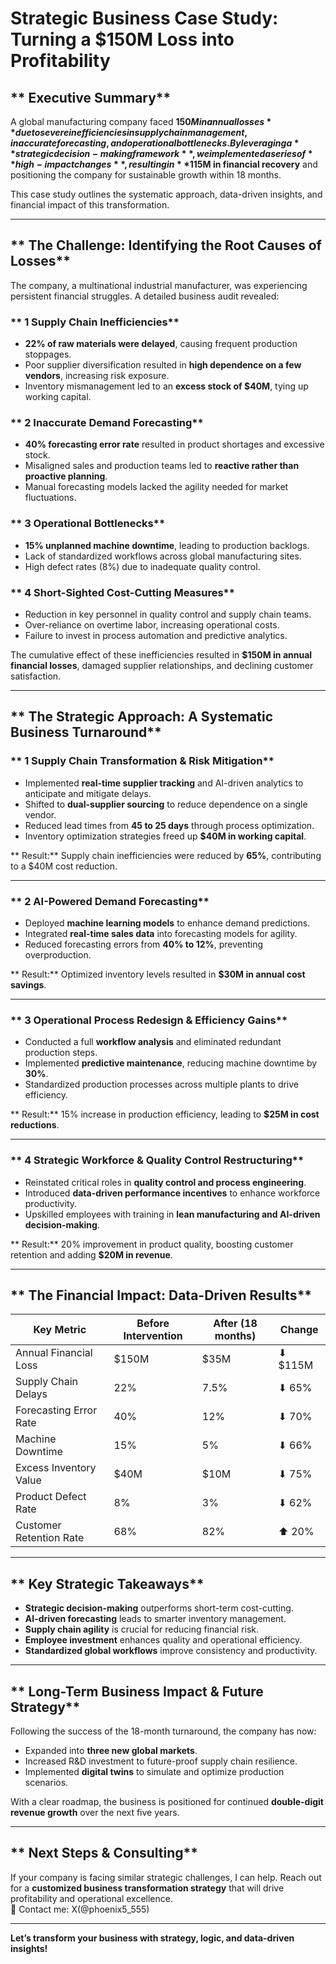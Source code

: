 # **Strategic Business Case Study: Turning a $150M Loss into Profitability**

## ** Executive Summary**
A global manufacturing company faced **$150M in annual losses** due to severe inefficiencies in supply chain management, inaccurate forecasting, and operational bottlenecks. By leveraging a **strategic decision-making framework**, we implemented a series of **high-impact changes**, resulting in **$115M in financial recovery** and positioning the company for sustainable growth within 18 months.

This case study outlines the systematic approach, data-driven insights, and financial impact of this transformation.

---

## ** The Challenge: Identifying the Root Causes of Losses**
The company, a multinational industrial manufacturer, was experiencing persistent financial struggles. A detailed business audit revealed:

### ** 1 Supply Chain Inefficiencies**  
- **22% of raw materials were delayed**, causing frequent production stoppages.
- Poor supplier diversification resulted in **high dependence on a few vendors**, increasing risk exposure.
- Inventory mismanagement led to an **excess stock of $40M**, tying up working capital.

### ** 2 Inaccurate Demand Forecasting**  
- **40% forecasting error rate** resulted in product shortages and excessive stock.
- Misaligned sales and production teams led to **reactive rather than proactive planning**.
- Manual forecasting models lacked the agility needed for market fluctuations.

### ** 3 Operational Bottlenecks**  
- **15% unplanned machine downtime**, leading to production backlogs.
- Lack of standardized workflows across global manufacturing sites.
- High defect rates (8%) due to inadequate quality control.

### ** 4 Short-Sighted Cost-Cutting Measures**  
- Reduction in key personnel in quality control and supply chain teams.
- Over-reliance on overtime labor, increasing operational costs.
- Failure to invest in process automation and predictive analytics.

The cumulative effect of these inefficiencies resulted in **$150M in annual financial losses**, damaged supplier relationships, and declining customer satisfaction.

---

## ** The Strategic Approach: A Systematic Business Turnaround**

### ** 1 Supply Chain Transformation & Risk Mitigation**  
- Implemented **real-time supplier tracking** and AI-driven analytics to anticipate and mitigate delays.  
- Shifted to **dual-supplier sourcing** to reduce dependence on a single vendor.  
- Reduced lead times from **45 to 25 days** through process optimization.  
- Inventory optimization strategies freed up **$40M in working capital**.  

** Result:** Supply chain inefficiencies were reduced by **65%**, contributing to a $40M cost reduction.

---

### ** 2 AI-Powered Demand Forecasting**  
- Deployed **machine learning models** to enhance demand predictions.  
- Integrated **real-time sales data** into forecasting models for agility.  
- Reduced forecasting errors from **40% to 12%**, preventing overproduction.  

** Result:** Optimized inventory levels resulted in **$30M in annual cost savings**.

---

### ** 3 Operational Process Redesign & Efficiency Gains**  
- Conducted a full **workflow analysis** and eliminated redundant production steps.  
- Implemented **predictive maintenance**, reducing machine downtime by **30%**.  
- Standardized production processes across multiple plants to drive efficiency.  

** Result:** 15% increase in production efficiency, leading to **$25M in cost reductions**.

---

### ** 4 Strategic Workforce & Quality Control Restructuring**  
- Reinstated critical roles in **quality control and process engineering**.  
- Introduced **data-driven performance incentives** to enhance workforce productivity.  
- Upskilled employees with training in **lean manufacturing and AI-driven decision-making**.  

** Result:** 20% improvement in product quality, boosting customer retention and adding **$20M in revenue**.

---

## ** The Financial Impact: Data-Driven Results**

| **Key Metric**               | **Before Intervention** | **After (18 months)** | **Change**      |
|-----------------------------|------------------------|-----------------|--------------|
| Annual Financial Loss       | $150M                  | $35M            | ⬇ $115M     |
| Supply Chain Delays         | 22%                    | 7.5%            | ⬇ 65%       |
| Forecasting Error Rate      | 40%                    | 12%             | ⬇ 70%       |
| Machine Downtime            | 15%                    | 5%              | ⬇ 66%       |
| Excess Inventory Value      | $40M                   | $10M            | ⬇ 75%       |
| Product Defect Rate         | 8%                     | 3%              | ⬇ 62%       |
| Customer Retention Rate     | 68%                    | 82%             | ⬆ 20%       |

---

## ** Key Strategic Takeaways**
- **Strategic decision-making** outperforms short-term cost-cutting.  
- **AI-driven forecasting** leads to smarter inventory management.  
- **Supply chain agility** is crucial for reducing financial risk.  
- **Employee investment** enhances quality and operational efficiency.  
- **Standardized global workflows** improve consistency and productivity.  

---

## ** Long-Term Business Impact & Future Strategy**
Following the success of the 18-month turnaround, the company has now:
- Expanded into **three new global markets**.
- Increased R&D investment to future-proof supply chain resilience.
- Implemented **digital twins** to simulate and optimize production scenarios.

With a clear roadmap, the business is positioned for continued **double-digit revenue growth** over the next five years.

---

## ** Next Steps & Consulting**
If your company is facing similar strategic challenges, I can help. Reach out for a **customized business transformation strategy** that will drive profitability and operational excellence.  
📩 Contact me: X(@phoenix5_555)

---

**Let’s transform your business with strategy, logic, and data-driven insights!**
